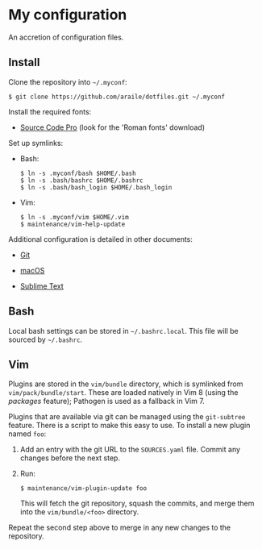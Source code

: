 # My configuration

An accretion of configuration files.

## Install

Clone the repository into `~/.myconf`:

    $ git clone https://github.com/araile/dotfiles.git ~/.myconf

Install the required fonts:

  - [Source Code Pro](https://github.com/adobe-fonts/source-code-pro/releases)
    (look for the 'Roman fonts' download)

Set up symlinks:

  - Bash:

        $ ln -s .myconf/bash $HOME/.bash
        $ ln -s .bash/bashrc $HOME/.bashrc
        $ ln -s .bash/bash_login $HOME/.bash_login

  - Vim:

        $ ln -s .myconf/vim $HOME/.vim
        $ maintenance/vim-help-update

Additional configuration is detailed in other documents:

  - [Git](git/README.md)

  - [macOS](macos/README.md)

  - [Sublime Text](sublime/README.md)

## Bash

Local bash settings can be stored in `~/.bashrc.local`. This file will be
sourced by `~/.bashrc`.

## Vim

Plugins are stored in the `vim/bundle` directory, which is symlinked from
`vim/pack/bundle/start`. These are loaded natively in Vim 8 (using the
*packages* feature); Pathogen is used as a fallback in Vim 7.

Plugins that are available via git can be managed using the `git-subtree`
feature. There is a script to make this easy to use. To install a new plugin
named `foo`:

 1. Add an entry with the git URL to the `SOURCES.yaml` file.
    Commit any changes before the next step.

 1. Run:

        $ maintenance/vim-plugin-update foo

    This will fetch the git repository, squash the commits, and merge them into
    the `vim/bundle/<foo>` directory.

Repeat the second step above to merge in any new changes to the repository.
